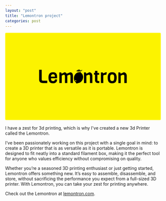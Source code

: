```yaml
---
layout: "post"
title: "Lemontron project"
categories: post
---
```


<img src="/assets/lemontron.png" alt="port" class="banner"/>

I have a zest for 3d printing, which is why I've created a new 3d Printer called the Lemontron.
<!--more-->

I’ve been passionately working on this project with a single goal in mind: to create a 3D printer that is as versatile as it is portable. Lemontron is designed to fit neatly into a standard filament box, making it the perfect tool for anyone who values efficiency without compromising on quality.

Whether you’re a seasoned 3D printing enthusiast or just getting started, Lemontron offers something new. It’s easy to assemble, disassemble, and store, without sacrificing the performance you expect from a full-sized 3D printer. With Lemontron, you can take your zest for printing anywhere.

Check out the Lemontron at [lemontron.com](https://lemontron.com/).